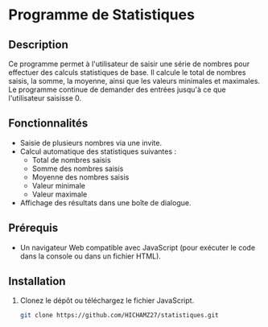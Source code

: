 # Programme de Statistiques

## Description

Ce programme permet à l'utilisateur de saisir une série de nombres pour effectuer des calculs statistiques de base. Il calcule le total de nombres saisis, la somme, la moyenne, ainsi que les valeurs minimales et maximales. Le programme continue de demander des entrées jusqu'à ce que l'utilisateur saisisse 0.

## Fonctionnalités

- Saisie de plusieurs nombres via une invite.
- Calcul automatique des statistiques suivantes :
  - Total de nombres saisis
  - Somme des nombres saisis
  - Moyenne des nombres saisis
  - Valeur minimale
  - Valeur maximale
- Affichage des résultats dans une boîte de dialogue.

## Prérequis

- Un navigateur Web compatible avec JavaScript (pour exécuter le code dans la console ou dans un fichier HTML).

## Installation

1. Clonez le dépôt ou téléchargez le fichier JavaScript.
   ```bash
   git clone https://github.com/HICHAMZ27/statistiques.git
   ```
